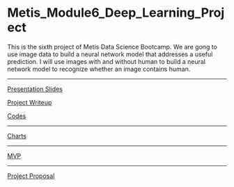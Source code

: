# Metis\_Module6\_Deep\_Learning\_Project

This is the sixth project of Metis Data Science Bootcamp. We are gong to use image data to build a neural network model that addresses a useful prediction. I will use images with and without human to build a neural network model to recognize whether an image contains human. 


***

[Presentation Slides](final_presentation.pdf)

[Project Writeup](project_writeup.md)

[Codes](codes/)

***

[Charts](images/)

***

[MVP](mvp.md)

***

[Project Proposal](project_proposal.md)

<!---
***

<details>
  <summary>Bonus</summary>
  
![]()

</details>
---> 